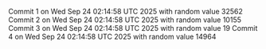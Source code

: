 Commit 1 on Wed Sep 24 02:14:58 UTC 2025 with random value 32562
Commit 2 on Wed Sep 24 02:14:58 UTC 2025 with random value 10155
Commit 3 on Wed Sep 24 02:14:58 UTC 2025 with random value 19
Commit 4 on Wed Sep 24 02:14:58 UTC 2025 with random value 14964
